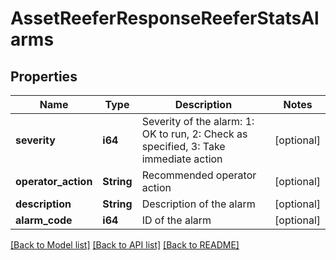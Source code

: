 # AssetReeferResponseReeferStatsAlarms

## Properties
Name | Type | Description | Notes
------------ | ------------- | ------------- | -------------
**severity** | **i64** | Severity of the alarm: 1: OK to run, 2: Check as specified, 3: Take immediate action | [optional] 
**operator_action** | **String** | Recommended operator action | [optional] 
**description** | **String** | Description of the alarm | [optional] 
**alarm_code** | **i64** | ID of the alarm | [optional] 

[[Back to Model list]](../README.md#documentation-for-models) [[Back to API list]](../README.md#documentation-for-api-endpoints) [[Back to README]](../README.md)


